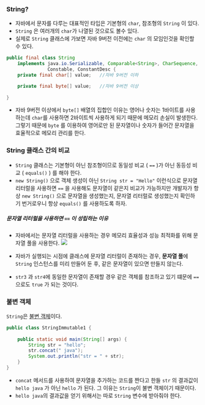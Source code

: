 ### String?
- 자바에서 문자를 다루는 대표적인 타입은 기본형의 `char`, 참조형의 `String` 이 있다.
- `String` 은 여러개의 `char`가 나열된 것으로도 볼수 있다.
- 실제로 `String` 클래스에 가보면 자바 9버전 이전에는 `char` 의 모임인것을 확인할 수 있다.

```java
public final class String  
    implements java.io.Serializable, Comparable<String>, CharSequence,  
               Constable, ConstantDesc {
	private final char[] value;   //자바 9버전 이하

	private final byte[] value;   //자바 9버전 이상
           
}
```

- 자바 9버전 이상에서 `byte[]` 배열의 집합인 이유는 영어나 숫자는 1바이트를 사용하는데 `char`를 사용하면 2바이트씩 사용하게 되기 때문에 메모리 손실이 발생한다. 그렇기 때문에 `byte` 를 이용하여 영어로만 된 문자열이나 숫자가 들어간 문자열을 효율적으로 메모리 관리를 한다.

### String 클래스 간의 비교
- `String` 클래스는 기본형이 아닌 참조형이므로 동일성 비교 ( `==` )가 아닌 동등성 비교 ( `equals()` ) 를 해야 한다.
- `new String()` 으로 객체 생성이 아닌 `String str = "Hello"`  이런식으로 문자열 리터럴을 사용하면 `==` 을 사용해도 문자열이 같은지 비교가 가능하지만 개발자가 항상 `new String()` 으로 문자열을 생성했는지, 문자열 리터럴로 생성했는지 확인하기 번거로우니 항상 `equals()` 를 사용하도록 하자.
##### 문자열 리터럴을 사용하면 `==` 이 성립하는 이유
- 자바에서는 문자열 리터럴을 사용하는 경우 메모리 효율성과 성능 최적화를 위해 문자열 풀을 사용한다.
 ![](https://imgur.com/FXgD1C2.png)

- 자바가 실행되는 시점에 클래스에 문자열 리터럴이 존재하는 경우, **문자열 풀**에 `String` 인스턴스를 미리 만들어 둔 후, 같은 문자열이 있으면 만들지 않는다.
- `str3` 과 `str4`에 동일한 문자열이 존재할 경우 같은 객체를 참조하고 있기 떄문에 `==` 으로도 `true` 가 되는 것이다.

### 불변 객체
`String`은 [불변 객체](<2. 불변 객체.md>)이다. 
```java
public class StringImmutable1 {  
  
    public static void main(String[] args) {  
        String str = "hello";  
        str.concat(" java");  
        System.out.println("str = " + str);  
    }  
}
```

- `concat` 메서드를 사용하여 문자열을 추가하는 코드를 짠다고 한들 `str` 의 결과값이 `hello java` 가 아닌 `hello` 가 된다. 그 이유는 `String`이 불변 객체이기 때문이다.
- `hello java`의 결과값을 얻기 위해서는 따로 `String` 변수에 받아줘야 한다.